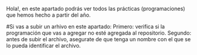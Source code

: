 Hola!, en este apartado podrás ver todos las prácticas (programaciones) que hemos hecho a partir del año.

#Si vas a subir un arhivo en este apartado:
Primero: verifica si la programación que vas a agregar no esté agregada al repositorio.
Segundo: antes de subir el archivo, asegurate de que tenga un nombre con el que se lo pueda identificar el archivo.
